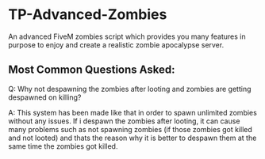 # TP-Advanced-Zombies
An advanced FiveM zombies script which provides you many features in purpose to enjoy and create a realistic zombie apocalypse server.

## Most Common Questions Asked:

Q: Why not despawning the zombies after looting and zombies are getting despawned on killing?

A: This system has been made like that in order to spawn unlimited zombies without any issues. If i despawn the zombies after looting, it can cause many problems such as not spawning zombies (if those zombies got killed and not looted) and thats the reason why it is better to despawn them at the same time the zombies got killed.

